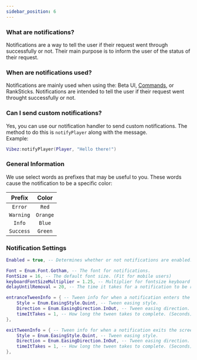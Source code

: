 ```yaml
---
sidebar_position: 6
---
```


### What are notifications?

Notifications are a way to tell the user if their request went through successfully or not. Their main purpose is to inform the user of the status of their request.

### When are notifications used?

Notifications are mainly used when using the: Beta UI, [Commands](/Vibez/docs/Features/Commands/About/), or RankSticks. Notifications are intended to tell the user if their request went throught successfully or not.

### Can I send custom notifications?

Yes, you can use our notification handler to send custom notifications. The method to do this is `notifyPlayer` along with the message. <br/>
Example:

```lua
Vibez:notifyPlayer(Player, "Hello there!")
```

### General Information

We use select words as prefixes that may be useful to you. These words cause the notification to be a specific color:

|   Prefix  |  Color |
| :-------: | :----: |
|  `Error`  |  `Red`   |
| `Warning` | `Orange` |
|  `Info`   |  `Blue`  |
| `Success` | `Green`  |

### Notification Settings

```lua
Enabled = true, -- Determines whether or not notifications are enabled.

Font = Enum.Font.Gotham, -- The font for notifications.
FontSize = 16, -- The default font size. (Fit for mobile users)
keyboardFontSizeMultiplier = 1.25, -- Multiplier for fontsize keyboard users
delayUntilRemoval = 20, -- The time it takes for a notification to be removed.

entranceTweenInfo = { -- Tween info for when a notification enters the screen.
    Style = Enum.EasingStyle.Quint, -- Tween easing style.
    Direction = Enum.EasingDirection.InOut, -- Tween easing direction.
    timeItTakes = 1, -- How long the tween takes to complete. (Seconds)
},

exitTweenInfo = { -- Tween info for when a notification exits the screen.
    Style = Enum.EasingStyle.Quint, -- Tween easing style.
    Direction = Enum.EasingDirection.InOut, -- Tween easing direction.
    timeItTakes = 1, -- How long the tween takes to complete. (Seconds)
},
```
